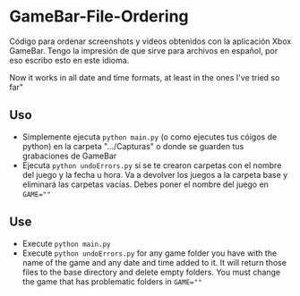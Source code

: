# GameBar-File-Ordering
Código para ordenar screenshots y videos obtenidos con la aplicación Xbox GameBar. Tengo la impresión de que sirve para archivos en español, por eso escribo esto en este idioma.

Now it works in all date and time formats, at least in the ones I've tried so far"

## Uso
* Simplemente ejecuta `python main.py` (o como ejecutes tus cóigos de python) en la carpeta ".../Capturas" o donde se guarden tus grabaciones de GameBar
* Ejecuta `python undoErrors.py` si se te crearon carpetas con el nombre del juego y la fecha u hora. Va a devolver los juegos a la carpeta base y eliminará las carpetas vacías. Debes poner el nombre del juego en `GAME=""`

## Use
* Execute `python main.py`
* Execute `python undoErrors.py` for any game folder you have with the name of the game and any date and time added to it. It will return those files to the base directory and delete empty folders. You must change the game that has problematic folders in `GAME=""` 

